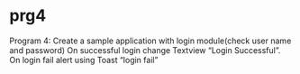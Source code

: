 # prg4
Program 4: Create a sample application with login module(check user name and password) On successful login change Textview “Login Successful”. On login fail alert using Toast “login fail”
